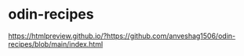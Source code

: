 # odin-recipes

https://htmlpreview.github.io/?https://github.com/anveshag1506/odin-recipes/blob/main/index.html

